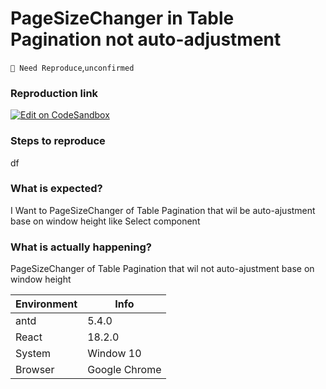 # PageSizeChanger in Table Pagination not auto-adjustment

`🤔 Need Reproduce`,`unconfirmed`

### Reproduction link

[![Edit on CodeSandbox](https://codesandbox.io/static/img/play-codesandbox.svg)](https://codesandbox.io/s/antd-reproduction-template-forked-jyh2k9)

### Steps to reproduce

df

### What is expected?

I Want to PageSizeChanger of Table Pagination that wil be auto-ajustment base on window height like Select component

### What is actually happening?

PageSizeChanger of Table Pagination that wil not auto-ajustment base on window height

| Environment | Info          |
| ----------- | ------------- |
| antd        | 5.4.0         |
| React       | 18.2.0        |
| System      | Window 10     |
| Browser     | Google Chrome |

<!-- generated by ant-design-issue-helper. DO NOT REMOVE -->

